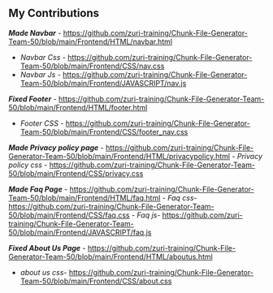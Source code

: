 ## My Contributions

***Made Navbar***  - https://github.com/zuri-training/Chunk-File-Generator-Team-50/blob/main/Frontend/HTML/navbar.html
   - *Navbar Css*     - https://github.com/zuri-training/Chunk-File-Generator-Team-50/blob/main/Frontend/CSS/nav.css
   - *Navbar Js* - https://github.com/zuri-training/Chunk-File-Generator-Team-50/blob/main/Frontend/JAVASCRIPT/nav.js

***Fixed Footer*** - https://github.com/zuri-training/Chunk-File-Generator-Team-50/blob/main/Frontend/HTML/footer.html
  - *Footer CSS*   - https://github.com/zuri-training/Chunk-File-Generator-Team-50/blob/main/Frontend/CSS/footer_nav.css

***Made Privacy policy page***  - https://github.com/zuri-training/Chunk-File-Generator-Team-50/blob/main/Frontend/HTML/privacypolicy.html
     - *Privacy policy css*       - https://github.com/zuri-training/Chunk-File-Generator-Team-50/blob/main/Frontend/CSS/privacy.css

***Made Faq Page*** - https://github.com/zuri-training/Chunk-File-Generator-Team-50/blob/main/Frontend/HTML/faq.html
         - *Faq css*- https://github.com/zuri-training/Chunk-File-Generator-Team-50/blob/main/Frontend/CSS/faq.css
         - *Faq js*- https://github.com/zuri-training/Chunk-File-Generator-Team-50/blob/main/Frontend/JAVASCRIPT/faq.js

***Fixed About Us Page*** - https://github.com/zuri-training/Chunk-File-Generator-Team-50/blob/main/Frontend/HTML/aboutus.html
 - *about us css*- https://github.com/zuri-training/Chunk-File-Generator-Team-50/blob/main/Frontend/CSS/about.css
